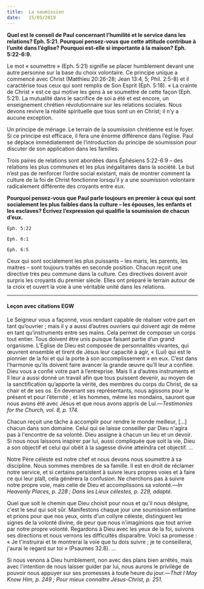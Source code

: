 ```yaml
---
title:  La soumission
date:   15/05/2019
---
```


**Quel est le conseil de Paul concernant l’humilité et le service dans les relations? Eph. 5:21. Pourquoi pensez-vous que cette attitude contribue à l’unité dans l’église? Pourquoi est-elle si importante à la maison? Eph. 5:22-6:9.**

Le mot « soumettre » (Eph. 5:21) signifie se placer humblement devant une autre personne sur la base du choix volontaire. Ce principe unique a commencé avec Christ (Matthieu 20:26-28; Jean 13:4, 5; Phil. 2:5-8) et il caractérise tous ceux qui sont remplis de Son Esprit (Eph. 5:18). « La crainte de Christ » est ce qui motive les gens à se soumettre de cette façon (Eph. 5:21). La mutualité dans le sacrifice de soi a été et est encore, un enseignement chrétien révolutionnaire sur les relations sociales. Nous devons revivre la réalité spirituelle que tous sont un en Christ; il n’y a aucune exception.

Un principe de ménage. Le terrain de la soumission chrétienne est le foyer. Si ce principe est efficace, il fera une énorme différence dans l’église. Paul se déplace immédiatement de l’introduction du principe de soumission pour discuter de son application dans les familles.

Trois paires de relations sont abordées dans Éphésiens 5:22-6:9 – des relations les plus communes et les plus inégalitaires dans la société. Le but n’est pas de renforcer l’ordre social existant, mais de montrer comment la culture de la foi de Christ fonctionne lorsqu’il y a une soumission volontaire radicalement différente des croyants entre eux.

**Pourquoi pensez-vous que Paul parle toujours en premier à ceux qui sont socialement les plus faibles dans la culture – les épouses, les enfants et les esclaves? Écrivez l’expression qui qualifie la soumission de chacun d’eux.**

`Eph. 5:22`

`Eph. 6:1`

`Eph. 6:5`

Ceux qui sont socialement les plus puissants – les maris, les parents, les maitres – sont toujours traités en seconde position. Chacun reçoit une directive très peu commune dans la culture. Ces directives doivent avoir surpris les croyants du premier siècle. Elles ont préparé le terrain autour de la croix et ouvert la voie à une véritable unité dans les relations.

---

#### Leçon avec citations EGW

Le Seigneur vous a façonné, vous rendant capable de réaliser votre part en tant qu’ouvrier ; mais il y a aussi d’autres ouvriers qui doivent agir de même en tant qu’instruments entre ses mains. Cela permet de composer un corps tout entier. Tous doivent être unis puisque faisant partie d’un grand organisme. L’Église de Dieu est composée de personnalités vivantes, qui œuvrent ensemble et tirent de Jésus leur capacité à agir, « (Lui) qui est le pionnier de la foi et qui la porte à son accomplissement » en eux. C’est dans l’harmonie qu’ils doivent faire avancer la grande œuvre qu’Il leur a confiée. Dieu vous a confié votre part à l’entreprise. Mais Il a d’autres instruments et Il leur a aussi donné un travail afin que tous puissent devenir, au moyen de la sanctification qu’apporte la vérité, des membres du corps du Christ, de sa chair et de ses os. En devenant ses représentants, nous agissons pour le présent et pour l’éternité ; et les hommes, même les mondains, sauront que nous avons été avec Jésus et que nous avons appris de Lui.—_Testimonies for the Church, vol. 8, p. 174._

Chacun reçoit une tâche à accomplir pour rendre le monde meilleur, [...] chacun dans son domaine. Celui qui se laisse conseiller par Dieu n'agira pas à l'encontre de sa volonté. Dieu assigne à chacun un lieu et un devoir. Si nous nous laissons inspirer par lui, aussi compliquée que soit la vie, Dieu a son objectif et celui qui obéit à la sagesse divine atteindra cet objectif. …

Notre Père céleste est notre chef et nous devons nous soumettre à sa discipline. Nous sommes membres de sa famille. Il est en droit de réclamer notre service, et si certains persistent à suivre leurs propres voies et à faire ce qui leur plaît, cela générera la confusion. Ne cherchons pas à suivre notre propre voie, mais celle de Dieu et accomplissons sa volonté.—_In Heavenly Places, p. 228 ; Dans les Lieux célestes, p. 229, adapté._

Quel que soit le chemin que Dieu choisit pour nous et qu'il nous désigne, c'est le seul qui soit sûr. Manifestons chaque jour une soumission enfantine et prions pour que nos yeux, oints d'un collyre céleste, distinguent les signes de la volonté divine, de peur que nous n'imaginions que tout arrive par notre propre volonté. Regardons à Dieu avec les yeux de la foi, suivons ses directions et nous verrons les difficultés disparaître. Voici sa promesse : « Je t'instruirai et te montrerai la voie que tu dois suivre ; je te conseillerai, j'aurai le regard sur toi » (Psaumes 32.8). ...

Si nous venons à Dieu humblement, non avec des plans bien arrêtés, mais avec l'intention de nous laisser guider par lui, nous aurons le privilège de pouvoir nous appuyer sur ses promesses à toute heure du jour.—_That I May Know Him, p. 249 ; Pour mieux connaître Jésus-Christ, p. 251._
